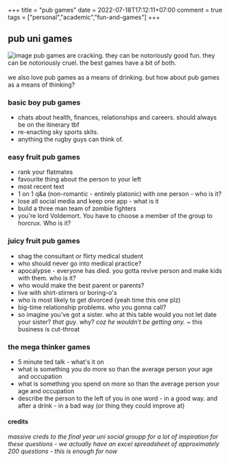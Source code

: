 +++
title = "pub games"
date = 2022-07-18T17:12:11+07:00
comment = true
tags = ["personal","academic","fun-and-games"]
+++



## pub uni games
![image](/images/pub-games.jpg)
pub games are cracking. they can be notoriously good fun. they can be notoriously cruel. the best games have a bit of both.
\
\
we also love pub games as a means of drinking. but how about pub games as a means of thinking?

### basic boy pub games
- chats about health, finances, relationships and careers. should always be on the itinerary tbf
- re-enacting sky sports skits.
- anything the rugby guys can think of.

### easy fruit pub games
- rank your flatmates
- favourite thing about the person to your left
- most recent text
- 1 on 1 q&a (non-romantic - entirely platonic) with one person - who is it?
- lose all social media and keep one app - what is it
- build a three man team of zombie fighters
- you're lord Voldemort. You have to choose a member of the group to horcrux. Who is it?

### juicy fruit pub games
- shag the consultant or flirty medical student
- who should never go into medical practice?
- apocalypse - everyone has died. you gotta revive person and make kids with them. who is it?
- who would make the best parent or parents?
- live with shirt-stirrers or boring-o's
- who is most likely to get divorced (yeah time this one plz)
- big-time relationship problems. who you gonna call?
- so imagine you've got a sister. who at this table would you not let date your sister? *that guy*. why? *coz he wouldn't be getting any.* ~ this business is cut-throat

### the mega thinker games
- 5 minute ted talk - what's it on
- what is something you do more so than the average person your age and occupation
- what is something you spend on more so than the average person your age and occupation
- describe the person to the left of you in one word - in a good way. and after a drink - in a bad way (or thing they could improve at)


#### credits
*massive creds to the final year uni social groupp for a lot of inspiration for these questions - we actually have an excel spreadsheet of approximately 200 questions - this is enough for now*